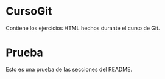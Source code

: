 # CursoGit
Contiene los ejercicios HTML hechos durante el curso de Git.

# Prueba

Esto es una prueba de las secciones del README.